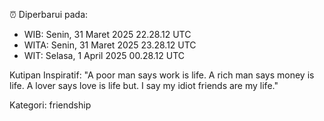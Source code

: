 ⏰ Diperbarui pada:
- WIB: Senin, 31 Maret 2025 22.28.12 UTC
- WITA: Senin, 31 Maret 2025 23.28.12 UTC
- WIT: Selasa, 1 April 2025 00.28.12 UTC

Kutipan Inspiratif:
"A poor man says work is life. A rich man says money is life. A lover says love is life but. I say my idiot friends are my life."


Kategori: friendship

